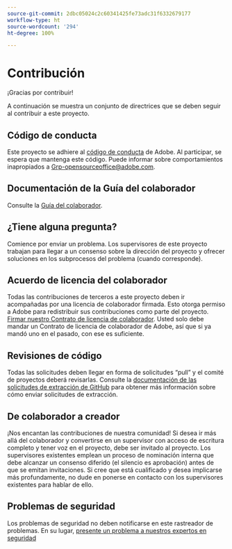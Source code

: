 ```yaml
---
source-git-commit: 2dbc05024c2c60341425fe73adc31f6332679177
workflow-type: ht
source-wordcount: '294'
ht-degree: 100%

---
```

# Contribución

¡Gracias por contribuir!

A continuación se muestra un conjunto de directrices que se deben seguir al contribuir a este proyecto.

## Código de conducta

Este proyecto se adhiere al [código de conducta](code-of-conduct.md) de Adobe. Al participar,
se espera que mantenga este código. Puede informar sobre comportamientos inapropiados a
[Grp-opensourceoffice@adobe.com](mailto:Grp-opensourceoffice@adobe.com).

## Documentación de la Guía del colaborador

Consulte la [Guía del colaborador](https://experienceleague.adobe.com/docs/contributor/contributor-guide/introduction.html?lang=es).

## ¿Tiene alguna pregunta?

Comience por enviar un problema. Los supervisores de este proyecto trabajan para llegar
a un consenso sobre la dirección del proyecto y ofrecer soluciones en los subprocesos del problema 
(cuando corresponde).

## Acuerdo de licencia del colaborador

Todas las contribuciones de terceros a este proyecto deben ir acompañadas por
una licencia de colaborador firmada. Esto otorga permiso a Adobe para redistribuir sus contribuciones
como parte del proyecto. [Firmar nuestro Contrato de licencia de colaborador](http://opensource.adobe.com/cla.html). Usted
solo debe mandar un Contrato de licencia de colaborador de Adobe, así que si ya mandó uno en el pasado,
con ese es suficiente.

## Revisiones de código

Todas las solicitudes deben llegar en forma de solicitudes “pull” y el comité de proyectos deberá revisarlas. Consulte la [documentación de las solicitudes de extracción de GitHub](https://help.github.com/articles/about-pull-requests/)
para obtener más información sobre cómo enviar solicitudes de extracción.

<!--
Lastly, please follow the [pull request template](PULL_REQUEST_TEMPLATE.md) when
submitting a pull request!
-->

## De colaborador a creador

¡Nos encantan las contribuciones de nuestra comunidad! Si desea ir más allá del colaborador 
y convertirse en un supervisor con acceso de escritura completo y tener voz en el proyecto, debe 
ser invitado al proyecto. Los supervisores existentes emplean un proceso de nominación interna
que debe alcanzar un consenso diferido (el silencio es aprobación) antes de
que se emitan invitaciones. Si cree que está cualificado y desea implicarse más profundamente,
no dude en ponerse en contacto con los supervisores existentes para hablar de ello.

## Problemas de seguridad

Los problemas de seguridad no deben notificarse en este rastreador de problemas. En su lugar, [presente un problema a nuestros expertos en seguridad](https://helpx.adobe.com/es/security/alertus.html)
